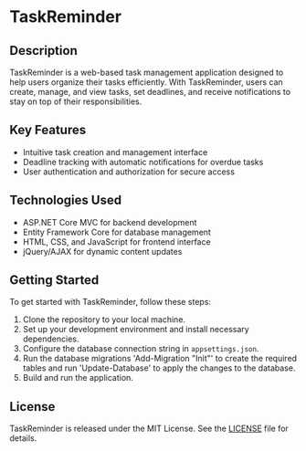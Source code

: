 # TaskReminder

## Description

TaskReminder is a web-based task management application designed to help users organize their tasks efficiently. With TaskReminder, users can create, manage, and view tasks, set deadlines, and receive notifications to stay on top of their responsibilities.

## Key Features

- Intuitive task creation and management interface
- Deadline tracking with automatic notifications for overdue tasks
- User authentication and authorization for secure access

## Technologies Used

- ASP.NET Core MVC for backend development
- Entity Framework Core for database management
- HTML, CSS, and JavaScript for frontend interface
- jQuery/AJAX for dynamic content updates

## Getting Started

To get started with TaskReminder, follow these steps:

1. Clone the repository to your local machine.
2. Set up your development environment and install necessary dependencies.
3. Configure the database connection string in `appsettings.json`.
4. Run the database migrations 'Add-Migration "Init"' to create the required tables and run 'Update-Database' to apply the changes to the database.
5. Build and run the application.

## License

TaskReminder is released under the MIT License. See the [LICENSE](https://github.com/AGXNT1337/taskreminder/blob/main/LICENSE) file for details.
